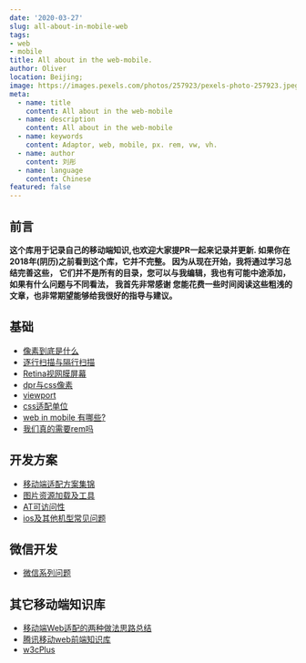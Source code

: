 ```yaml
---
date: '2020-03-27'
slug: all-about-in-mobile-web
tags:
- web
- mobile
title: All about in the web-mobile.
author: Oliver
location: Beijing;
image: https://images.pexels.com/photos/257923/pexels-photo-257923.jpeg?auto=compress&cs=tinysrgb&h=600&w=800
meta:
  - name: title
    content: All about in the web-mobile
  - name: description
    content: All about in the web-mobile
  - name: keywords
    content: Adaptor, web, mobile, px. rem, vw, vh.
  - name: author
    content: 刘彤
  - name: language
    content: Chinese
featured: false
---
```


## 前言
**这个库用于记录自己的移动端知识,也欢迎大家提PR一起来记录并更新. 如果你在2018年(阴历)之前看到这个库，它并不完整。
因为从现在开始，我将通过学习总结完善这些， 它们并不是所有的目录，您可以与我编辑，我也有可能中途添加，如果有什么问题与不同看法，
我首先非常感谢 您能花费一些时间阅读这些粗浅的文章，也非常期望能够给我很好的指导与建议。**

## 基础
   + [像素到底是什么](https://github.com/TongDaDa/mobile-knowledge/blob/master/base/pixel.md)
   + [逐行扫描与隔行扫描](https://github.com/TongDaDa/mobile-knowledge/blob/master/base/scan.md)
   + [Retina视网膜屏幕](https://github.com/TongDaDa/mobile-knowledge/blob/master/base/retina.md)
   + [dpr与css像素](https://github.com/TongDaDa/mobile-knowledge/blob/master/base/dpr.md)
   + [viewport](https://github.com/TongDaDa/mobile-knowledge/blob/master/base/viewport.md)
   + [css适配单位](https://github.com/TongDaDa/mobile-knowledge/blob/master/base/cssUnit.md)
   + [web in mobile 有哪些?](https://github.com/TongDaDa/mobile-knowledge/blob/master/base/mobileTypes.md)
   + [我们真的需要rem吗](https://github.com/TongDaDa/mobile-knowledge/blob/master/base/rem.md)
   
## 开发方案
   + [移动端适配方案集锦](https://github.com/TongDaDa/mobile-knowledge/blob/master/engineering/way.md)
   + [图片资源加载及工具](https://github.com/TongDaDa/mobile-knowledge/blob/master/engineering/way.md)
   + [AT可访问性](https://github.com/TongDaDa/mobile-knowledge/blob/master/engineering/at.md)
   + [ios及其他机型常见问题](https://github.com/TongDaDa/mobile-knowledge/blob/master/engineering/issue.md)
   
## 微信开发
   + [微信系列问题](https://github.com/TongDaDa/mobile-knowledge/kind/weChat.md)
     
## 其它移动端知识库
   + [移动端Web适配的两种做法思路总结](http://blog.csdn.net/azureternite/article/details/52528380)
   + [腾讯移动web前端知识库](https://github.com/AlloyTeam/Mars)
   + [w3cPlus](https://www.w3cplus.com)
